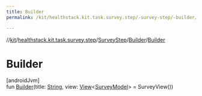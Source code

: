 ```yaml
---
title: Builder
permalink: /kit/healthstack.kit.task.survey.step/-survey-step/-builder/-builder.html

---
```

//[kit](/kit.html)/[healthstack.kit.task.survey.step](../../index.html)/[SurveyStep](../index.html)/[Builder](index.html)/[Builder](-builder.html)



# Builder



[androidJvm]\
fun [Builder](-builder.html)(title: [String](https://kotlinlang.org/api/latest/jvm/stdlib/kotlin/-string/index.html), view: [View](../../../healthstack.kit.task.base/-view/index.html)&lt;[SurveyModel](../../../healthstack.kit.task.survey.model/-survey-model/index.html)&gt; = SurveyView())




